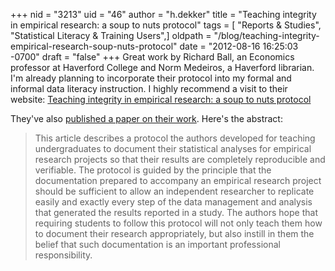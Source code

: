 +++
nid = "3213"
uid = "46"
author = "h.dekker"
title = "Teaching integrity in empirical research: a soup to nuts protocol"
tags = [ "Reports & Studies", "Statistical Literacy & Training Users",]
oldpath = "/blog/teaching-integrity-empirical-research-soup-nuts-protocol"
date = "2012-08-16 16:25:03 -0700"
draft = "false"
+++
Great work by Richard Ball, an Economics professor at Haverford College
and Norm Medeiros, a Haverford librarian. I'm already planning to
incorporate their protocol into my formal and informal data literacy
instruction. I highly recommend a visit to their website: [Teaching
integrity in empirical research: a soup to nuts
protocol](http://www.haverford.edu/economics/faculty/rball/soup_to_nuts.php)

They've also [published a paper on their
work](http://www.tandfonline.com/doi/abs/10.1080/00220485.2012.659647).
Here's the abstract:

> This article describes a protocol the authors developed for teaching
> undergraduates to document their statistical analyses for empirical
> research projects so that their results are completely reproducible
> and verifiable. The protocol is guided by the principle that the
> documentation prepared to accompany an empirical research project
> should be sufficient to allow an independent researcher to replicate
> easily and exactly every step of the data management and analysis that
> generated the results reported in a study. The authors hope that
> requiring students to follow this protocol will not only teach them
> how to document their research appropriately, but also instill in them
> the belief that such documentation is an important professional
> responsibility.
